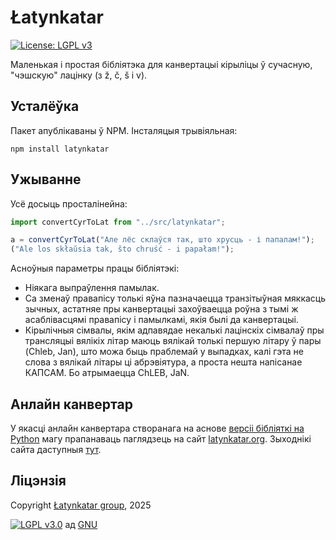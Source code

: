 # Łatynkatar

[![License: LGPL v3](https://img.shields.io/badge/License-LGPL%20v3-blue.svg)](https://github.com/measles/latynkatar.js/blob/main/LICENSE)

Маленькая і простая бібліятэка для канвертацыі кірыліцы ў сучасную, "чэшскую" лацінку (з ž, č, š і v).

## Усталёўка

Пакет апублікаваны ў NPM. Інсталяцыя трывіяльная:

```
npm install latynkatar
```

## Ужыванне

Усё досыць просталінейна:

```js
import convertCyrToLat from "../src/latynkatar";

a = convertCyrToLat("Але лёс склаўся так, што хрусць - і папалам!");
("Ale los skłaŭsia tak, što chruść - i papałam!");
```

Асноўныя параметры працы бібліятэкі:

- Ніякага выпраўлення памылак.
- Са зменаў правапісу толькі яўна пазначаецца транзітыўная мяккасць зычных, астатняе пры канвертацыі захоўваецца роўна з тымі ж асаблівасцямі правапісу і памылкамі, якія былі да канвертацыі.
- Кірылічныя сімвалы, якім адпавядае некалькі лацінскіх сімвалаў пры трансляцыі вялікіх літар маюць вялікай толькі першую літару ў пары (Chleb, Jan), што можа быць праблемай у выпадках, калі гэта не слова з вялікай літары ці абрэвіятура, а проста нешта напісанае КАПСАМ. Бо атрымаецца ChLEB, JaN.

## Анлайн канвертар

У якасці анлайн канвертара створанага на аснове [версіі бібліяткі на Python](https://github.com/latynkatar/latynkatar) магу прапанаваць паглядзець на сайт [latynkatar.org](https://latynkatar.org). Зыходнікі сайта даступныя [тут](https://github.com/measles/latynkatar_site).

## Ліцэнзія

Copyright [Łatynkatar group](https://github.com/latynkatar), 2025

[![LGPL v3.0](https://www.gnu.org/graphics/lgplv3-with-text-154x68.png)](https://github.com/measles/latynkatar/blob/main/LICENSE) ад [GNU](https://www.gnu.org/licenses/lgpl-3.0.html)
